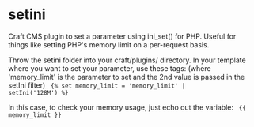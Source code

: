 setini
======

Craft CMS plugin to set a parameter using ini_set() for PHP. Useful for things like setting PHP's memory limit on a per-request basis. 

Throw the setini folder into your craft/plugins/ directory. In your template where you want to set your parameter, use these tags: (where 'memory_limit' is the parameter to set and the 2nd value is passed in the setIni filter)
<code>
{% set memory_limit = 'memory_limit' | setIni('128M') %}
</code>

In this case, to check your memory usage, just echo out the variable:
<code>
{{ memory_limit }}
</code>
